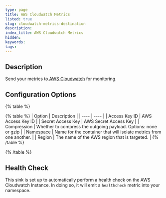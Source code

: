 ```yaml
---
type: page
title: AWS Cloudwatch Metrics
listed: true
slug: cloudwatch-metrics-destination
description: 
index_title: AWS Cloudwatch Metrics
hidden: 
keywords: 
tags: 
---
```



## Description

Send your metrics to[ AWS Cloudwatch](https://docs.aws.amazon.com/AmazonCloudWatch/latest/monitoring/working_with_metrics.html)  for monitoring.

## Configuration Options

{% table %}

{% table %}
| Option | Description | 
| ---- | ---- | 
| Access Key ID | AWS Access Key ID | 
| Secret Access Key | AWS Secret Access Key | 
| Compression | Whether to compress the outgoing payload. Options: none or gzip | 
| Namespace | Name for the container that will isolate metrics from one another. | 
| Region | The name of the AWS region that is targeted. | 
{% /table %}

{% /table %}

## Health Check

This sink is set up to automatically perform a health check on the AWS Cloudwatch Instance. In doing so, it will emit a `healthcheck` metric into your namespace.